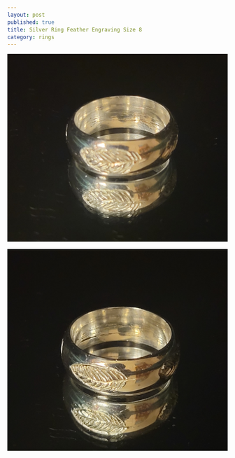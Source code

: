 ```yaml
---
layout: post
published: true
title: Silver Ring Feather Engraving Size 8
category: rings
---
```

![round_silver_feather_8-0.jpg](/images/jewelry/rings/round_silver_feather_8-0.jpg)
<!--more-->
![round_silver_feather_8-0.jpg](/images/jewelry/rings/round_silver_feather_8-1.jpg)
